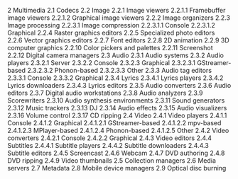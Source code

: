 2 Multimedia
    2.1 Codecs
    2.2 Image
        2.2.1 Image viewers
            2.2.1.1 Framebuffer image viewers
            2.2.1.2 Graphical image viewers
        2.2.2 Image organizers
        2.2.3 Image processing
            2.2.3.1 Image compression
                2.2.3.1.1 Console
                2.2.3.1.2 Graphical
        2.2.4 Raster graphics editors
        2.2.5 Specialized photo editors
        2.2.6 Vector graphics editors
        2.2.7 Font editors
        2.2.8 2D animation
        2.2.9 3D computer graphics
        2.2.10 Color pickers and palettes
        2.2.11 Screenshot
        2.2.12 Digital camera managers
    2.3 Audio
        2.3.1 Audio systems
        2.3.2 Audio players
            2.3.2.1 Server
            2.3.2.2 Console
            2.3.2.3 Graphical
                2.3.2.3.1 GStreamer-based
                2.3.2.3.2 Phonon-based
                2.3.2.3.3 Other
        2.3.3 Audio tag editors
            2.3.3.1 Console
            2.3.3.2 Graphical
        2.3.4 Lyrics
            2.3.4.1 Lyrics players
            2.3.4.2 Lyrics downloaders
            2.3.4.3 Lyrics editors
        2.3.5 Audio converters
        2.3.6 Audio editors
        2.3.7 Digital audio workstations
        2.3.8 Audio analyzers
        2.3.9 Scorewriters
        2.3.10 Audio synthesis environments
        2.3.11 Sound generators
        2.3.12 Music trackers
        2.3.13 DJ
        2.3.14 Audio effects
        2.3.15 Audio visualizers
        2.3.16 Volume control
        2.3.17 CD ripping
    2.4 Video
        2.4.1 Video players
            2.4.1.1 Console
            2.4.1.2 Graphical
                2.4.1.2.1 GStreamer-based
                2.4.1.2.2 mpv-based
                2.4.1.2.3 MPlayer-based
                2.4.1.2.4 Phonon-based
                2.4.1.2.5 Other
        2.4.2 Video converters
            2.4.2.1 Console
            2.4.2.2 Graphical
        2.4.3 Video editors
        2.4.4 Subtitles
            2.4.4.1 Subtitle players
            2.4.4.2 Subtitle downloaders
            2.4.4.3 Subtitle editors
        2.4.5 Screencast
        2.4.6 Webcam
        2.4.7 DVD authoring
        2.4.8 DVD ripping
        2.4.9 Video thumbnails
    2.5 Collection managers
    2.6 Media servers
    2.7 Metadata
    2.8 Mobile device managers
    2.9 Optical disc burning